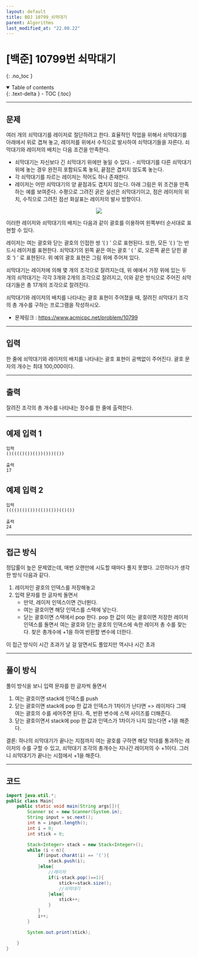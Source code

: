 ```yaml
---
layout: default
title: BOJ 10799_쇠막대기
parent: Algorithms
last_modified_at: "22.08.22"
---
```


# [백준] 10799번 쇠막대기
{: .no_toc }

<details open markdown="block">
  <summary>
    Table of contents
  </summary>
  {: .text-delta }
- TOC
{:toc}
</details>

---
## 문제
여러 개의 쇠막대기를 레이저로 절단하려고 한다. 효율적인 작업을 위해서 쇠막대기를 아래에서 위로 겹쳐 놓고, 레이저를 위에서 수직으로 발사하여 쇠막대기들을 자른다. 쇠막대기와 레이저의 배치는 다음 조건을 만족한다.

- 쇠막대기는 자신보다 긴 쇠막대기 위에만 놓일 수 있다. - 쇠막대기를 다른 쇠막대기 위에 놓는 경우 완전히 포함되도록 놓되, 끝점은 겹치지 않도록 놓는다.
- 각 쇠막대기를 자르는 레이저는 적어도 하나 존재한다.
- 레이저는 어떤 쇠막대기의 양 끝점과도 겹치지 않는다. 
아래 그림은 위 조건을 만족하는 예를 보여준다. 수평으로 그려진 굵은 실선은 쇠막대기이고, 점은 레이저의 위치, 수직으로 그려진 점선 화살표는 레이저의 발사 방향이다.
<p align="center"><img src="https://onlinejudgeimages.s3-ap-northeast-1.amazonaws.com/problem/10799/1.png"></p>


이러한 레이저와 쇠막대기의 배치는 다음과 같이 괄호를 이용하여 왼쪽부터 순서대로 표현할 수 있다.

레이저는 여는 괄호와 닫는 괄호의 인접한 쌍 ‘( ) ’ 으로 표현된다. 또한, 모든 ‘( ) ’는 반드시 레이저를 표현한다.
쇠막대기의 왼쪽 끝은 여는 괄호 ‘ ( ’ 로, 오른쪽 끝은 닫힌 괄호 ‘) ’ 로 표현된다. 
위 예의 괄호 표현은 그림 위에 주어져 있다.

쇠막대기는 레이저에 의해 몇 개의 조각으로 잘려지는데, 위 예에서 가장 위에 있는 두 개의 쇠막대기는 각각 3개와 2개의 조각으로 잘려지고, 이와 같은 방식으로 주어진 쇠막대기들은 총 17개의 조각으로 잘려진다. 

쇠막대기와 레이저의 배치를 나타내는 괄호 표현이 주어졌을 때, 잘려진 쇠막대기 조각의 총 개수를 구하는 프로그램을 작성하시오.

- 문제링크 :
<a href="https://www.acmicpc.net/problem/10799">https://www.acmicpc.net/problem/10799
</a>

---
## 입력
한 줄에 쇠막대기와 레이저의 배치를 나타내는 괄호 표현이 공백없이 주어진다. 괄호 문자의 개수는 최대 100,000이다. 

---
## 출력
잘려진 조각의 총 개수를 나타내는 정수를 한 줄에 출력한다.

---
## 예제 입력 1

```
입력
()(((()())(())()))(())

출력
17
```

## 예제 입력 2
```
입력
(((()(()()))(())()))(()())

출력
24
```
---
## 접근 방식
정답률이 높은 문제였는데, 매번 오랜만에 시도할 때마다 풀지 못했다.
고민하다가 생각한 방식 다음과 같다.
1. 레이저인 괄호의 인덱스를 저장해놓고
2. 입력 문자를 한 글자씩 돌면서
    - 만약, 레이저 인덱스이면 건너뛴다.
    - 여는 괄호이면 해당 인덱스를 스택에 넣는다.
    - 닫는 괄호이면 스택에서 pop 한다. pop 한 값이 여는 괄호이면 저장한 레이저 인덱스를 돌면서 여는 괄호와 닫는 괄호의 인덱스에 속한 레이저 총 수를 찾는다.
찾은 총개수에 +1을 하여 반환할 변수에 더한다.

이 접근 방식이 시간 초과가 날 걸 알면서도 풀었지만 역시나 시간 초과

---
## 풀이 방식
풀이 방식을 보니 입력 문자를 한 글자씩 돌면서 
1. 여는 괄호이면 stack에 인덱스를 push
2. 닫는 괄호이면 stack에 pop 한 값과 인덱스가 1차이가 난다면 => 레이저다
그때 여는 괄호의 수를 세어주면 된다. 즉, 반환 변수에 스택 사이즈를 더해준다.
3. 닫는 괄호이면서 stack에 pop 한 값과 인덱스가 1차이가 나지 않는다면
+1을 해준다.

결론: 하나의 쇠막대기가 끝나는 지점까지 여는 괄호를 구하면 해당 막대를 통과하는 레이저의 수를 구할 수 있고, 쇠막대기 조각의 총개수는 지나간 레이저의 수 +1이다. 그러니 쇠막대기가 끝나는 시점에서 +1을 해준다. 

---
## 코드
```java
import java.util.*;
public class Main{
    public static void main(String args[]){
        Scanner sc = new Scanner(System.in);
        String input = sc.next();
        int n = input.length();
        int i = 0;
        int stick = 0;

        Stack<Integer> stack = new Stack<Integer>();
        while (i < n){
            if(input.charAt(i) == '('){
                stack.push(i);
            }else{
                //레이저
                if(i-stack.pop()==1){
                    stick+=stack.size();
                    //쇠막대기
                }else{
                    stick++;
                }
            }
            i++;
        }

        System.out.print(stick);

    }
}
```